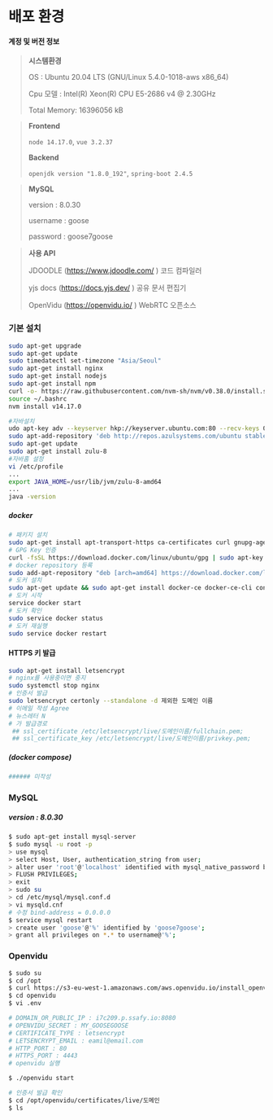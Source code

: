 # 배포 환경

#### 계정 및 버전 정보

> **시스템환경**
>
>OS : Ubuntu 20.04 LTS (GNU/Linux 5.4.0-1018-aws x86_64)
>
>Cpu 모델 :  Intel(R) Xeon(R) CPU E5-2686 v4 @ 2.30GHz
>
>Total Memory:  16396056 kB

> **Frontend**
>
> `node 14.17.0`, `vue 3.2.37`
>
> **Backend**
>
> `openjdk version "1.8.0_192"`,  `spring-boot 2.4.5`

> **MySQL**
>
> version : 8.0.30
>
> username : goose
>
> password : goose7goose

> **사용 API**
>
>JDOODLE (https://www.jdoodle.com/ ) 코드 컴파일러 
>
>yjs docs (https://docs.yjs.dev/ ) 공유 문서 편집기
>
>OpenVidu (https://openvidu.io/ ) WebRTC 오픈소스


### 기본 설치
```sh
sudo apt-get upgrade
sudo apt-get update
sudo timedatectl set-timezone "Asia/Seoul"
sudo apt-get install nginx
sudo apt-get install nodejs
sudo apt-get install npm
curl -o- https://raw.githubusercontent.com/nvm-sh/nvm/v0.38.0/install.sh | bash
source ~/.bashrc
nvm install v14.17.0

#자바설치
udo apt-key adv --keyserver hkp://keyserver.ubuntu.com:80 --recv-keys 0x219BD9C9
sudo apt-add-repository 'deb http://repos.azulsystems.com/ubuntu stable main'
sudo apt-get update
sudo apt-get install zulu-8
#자바홈 설정
vi /etc/profile
...
export JAVA_HOME=/usr/lib/jvm/zulu-8-amd64
...
java -version
```


##### docker

```sh
# 패키지 설치
sudo apt-get install apt-transport-https ca-certificates curl gnupg-agent software-properties-common
# GPG Key 인증
curl -fsSL https://download.docker.com/linux/ubuntu/gpg | sudo apt-key add -
# docker repository 등록
sudo add-apt-repository "deb [arch=amd64] https://download.docker.com/linux/ubuntu $(lsb_release -cs) stable"
# 도커 설치
sudo apt-get update && sudo apt-get install docker-ce docker-ce-cli containerd.io
# 도커 시작
service docker start
# 도커 확인
sudo service docker status
# 도커 재실행
sudo service docker restart
```

#### HTTPS 키 발급
```sh
sudo apt-get install letsencrypt
# nginx를 사용중이면 중지
sudo systemctl stop nginx
# 인증서 발급
sudo letsencrypt certonly --standalone -d 제외한 도메인 이름
# 이메일 작성 Agree
# 뉴스레터 N
# 가 발급경로
 ## ssl_certificate /etc/letsencrypt/live/도메인이름/fullchain.pem; 
 ## ssl_certificate_key /etc/letsencrypt/live/도메인이름/privkey.pem; 
```

##### (docker compose)

```sh
###### 미작성
```


### MySQL

##### version : 8.0.30
```sh
$ sudo apt-get install mysql-server
$ sudo mysql -u root -p
> use mysql
> select Host, User, authentication_string from user;
> alter user 'root'@'localhost' identified with mysql_native_password by 'myy7goose';
> FLUSH PRIVILEGES;
> exit
> sudo su
> cd /etc/mysql/mysql.conf.d
> vi mysqld.cnf
# 수정 bind-address = 0.0.0.0
$ service mysql restart
> create user 'goose'@'%' identified by 'goose7goose';
> grant all privileges on *.* to username@'%';
```


### Openvidu

```sh
$ sudo su
$ cd /opt
$ curl https://s3-eu-west-1.amazonaws.com/aws.openvidu.io/install_openvidu_latest.sh | bash
$ cd openvidu
$ vi .env

# DOMAIN_OR_PUBLIC_IP : i7c209.p.ssafy.io:8080
# OPENVIDU_SECRET : MY_GOOSEGOOSE
# CERTIFICATE_TYPE : letsencrypt
# LETSENCRYPT_EMAIL : eamil@email.com
# HTTP_PORT : 80
# HTTPS_PORT : 4443
# openvidu 실행

$ ./openvidu start

# 인증서 발급 확인
$ cd /opt/openvidu/certificates/live/도메인
$ ls

```


